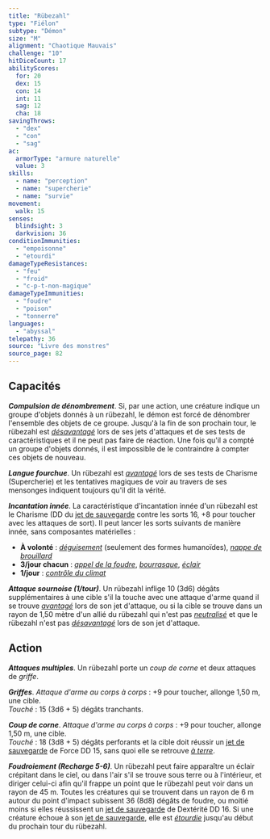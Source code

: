```yaml
---
title: "Rübezahl"
type: "Fiélon"
subtype: "Démon"
size: "M"
alignment: "Chaotique Mauvais"
challenge: "10"
hitDiceCount: 17
abilityScores:
  for: 20
  dex: 15
  con: 14
  int: 11
  sag: 12
  cha: 18
savingThrows:
  - "dex"
  - "con"
  - "sag"
ac:
  armorType: "armure naturelle"
  value: 3
skills:
  - name: "perception"
  - name: "supercherie"
  - name: "survie"
movement:
  walk: 15
senses:
  blindsight: 3
  darkvision: 36
conditionImmunities:
  - "empoisonne"
  - "etourdi"
damageTypeResistances:
  - "feu"
  - "froid"
  - "c-p-t-non-magique"
damageTypeImmunities:
  - "foudre"
  - "poison"
  - "tonnerre"
languages:
  - "abyssal"
telepathy: 36
source: "Livre des monstres"
source_page: 82
---
```

## Capacités
_**Compulsion de dénombrement**_. Si, par une action, une créature indique un groupe d'objets donnés à un rübezahl, le démon est forcé de dénombrer l'ensemble des objets de ce groupe. Jusqu'à la fin de son prochain tour, le rübezahl est [_désavantagé_](/utiliser-les-caracteristiques/#avantage-et-desavantage) lors de ses jets d'attaques et de ses tests de caractéristiques et il ne peut pas faire de réaction. Une fois qu'il a compté un groupe d'objets donnés, il est impossible de le contraindre à compter ces objets de nouveau.

_**Langue fourchue**_. Un rübezahl est [_avantagé_](/utiliser-les-caracteristiques/#avantage-et-desavantage) lors de ses tests de Charisme (Supercherie) et les tentatives magiques de voir au travers de ses mensonges indiquent toujours qu'il dit la vérité.

_**Incantation innée**_. La caractéristique d'incantation innée d'un rübezahl est le Charisme (DD du [jet de sauvegarde](/utiliser-les-caracteristiques/#jets-de-sauvegarde) contre les sorts 16, +8 pour toucher avec les attaques de sort). Il peut lancer les sorts suivants de manière innée, sans composantes matérielles :
* **À volonté** : [_déguisement_](/grimoire/deguisement/) (seulement des formes humanoïdes), [_nappe de brouillard_](/grimoire/nappe-de-brouillard/)
* **3/jour chacun** : [_appel de la foudre_](/grimoire/appel-de-la-foudre/), [_bourrasque_](/grimoire/bourrasque/), [_éclair_](/grimoire/eclair/)
* **1/jour** : [_contrôle du climat_](/grimoire/controle-du-climat/)

_**Attaque sournoise (1/tour)**_. Un rübezahl inflige 10 (3d6) dégâts supplémentaires à une cible s'il la touche avec une attaque d'arme quand il se trouve [_avantagé_](/utiliser-les-caracteristiques/#avantage-et-desavantage) lors de son jet d'attaque, ou si la cible se trouve dans un rayon de 1,50 mètre d'un allié du rübezahl qui n'est pas [_neutralisé_](/gerer-la-sante-du-personnage/#neutralise) et que le rübezahl n'est pas [_désavantagé_](/utiliser-les-caracteristiques/#avantage-et-desavantage) lors de son jet d'attaque.

## Action
_**Attaques multiples**_. Un rübezahl porte un _coup de corne_ et deux attaques de _griffe_.

_**Griffes**_. _Attaque d'arme au corps à corps_ : +9 pour toucher, allonge 1,50 m, une cible.  
_Touché_ : 15 (3d6 + 5) dégâts tranchants.

_**Coup de corne**_. _Attaque d'arme au corps à corps_ : +9 pour toucher, allonge 1,50 m, une cible.  
_Touché_ : 18 (3d8 + 5) dégâts perforants et la cible doit réussir un [jet de sauvegarde](/utiliser-les-caracteristiques/#jets-de-sauvegarde) de Force DD 15, sans quoi elle se retrouve [_à terre_](/gerer-la-sante-du-personnage/#a-terre).

_**Foudroiement (Recharge 5-6)**_. Un rübezahl peut faire apparaître un éclair crépitant dans le ciel, ou dans l'air s'il se trouve sous terre ou à l'intérieur, et diriger celui-ci afin qu'il frappe un point que le rübezahl peut voir dans un rayon de 45 m. Toutes les créatures qui se trouvent dans un rayon de 6 m autour du point d'impact subissent 36 (8d8) dégâts de foudre, ou moitié moins si elles réussissent un [jet de sauvegarde](/utiliser-les-caracteristiques/#jets-de-sauvegarde) de Dextérité DD 16. Si une créature échoue à son [jet de sauvegarde](/utiliser-les-caracteristiques/#jets-de-sauvegarde), elle est [_étourdie_](/gerer-la-sante-du-personnage/#etourdi) jusqu'au début du prochain tour du rübezahl.
